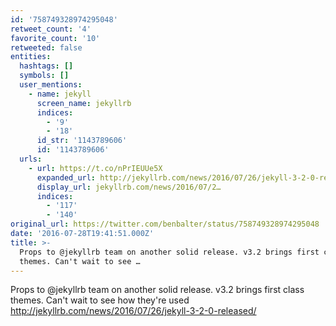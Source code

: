 ```yaml
---
id: '758749328974295048'
retweet_count: '4'
favorite_count: '10'
retweeted: false
entities:
  hashtags: []
  symbols: []
  user_mentions:
    - name: jekyll
      screen_name: jekyllrb
      indices:
        - '9'
        - '18'
      id_str: '1143789606'
      id: '1143789606'
  urls:
    - url: https://t.co/nPrIEUUe5X
      expanded_url: http://jekyllrb.com/news/2016/07/26/jekyll-3-2-0-released/
      display_url: jekyllrb.com/news/2016/07/2…
      indices:
        - '117'
        - '140'
original_url: https://twitter.com/benbalter/status/758749328974295048
date: '2016-07-28T19:41:51.000Z'
title: >-
  Props to @jekyllrb team on another solid release. v3.2 brings first class
  themes. Can't wait to see …
---
```


Props to @jekyllrb team on another solid release. v3.2 brings first class themes. Can't wait to see how they're used http://jekyllrb.com/news/2016/07/26/jekyll-3-2-0-released/